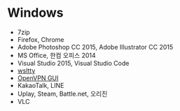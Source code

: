 Windows
========
- 7zip
- Firefox, Chrome
- Adobe Photoshop CC 2015, Adobe Illustrator CC 2015
- MS Office, 한컴 오피스 2014
- Visual Studio 2015, Visual Studio Code
- [wsltty]
- [OpenVPN GUI]
- KakaoTalk, LINE
- Uplay, Steam, Battle.net, 오리진
- VLC

[wsltty]: https://github.com/mintty/wsltty
[OpenVPN GUI]: https://github.com/openvpn/openvpn-gui
